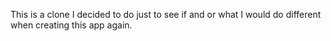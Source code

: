 This is a clone I decided to do just to see if and or what I would do different when creating this app again. 